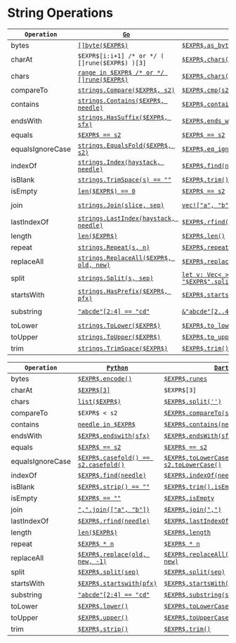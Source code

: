 # String Operations

|`Operation`|[`Go`](https://go.dev/)|[`Rust`](https://www.rust-lang.org/)|[`Java`](https://docs.oracle.com/javase/8/docs/technotes/guides/language/)|
|---|---|---|---|
|bytes|[`[]byte($EXPR$)`](TODO)|[`$EXPR$.as_bytes()`](https://doc.rust-lang.org/std/string/struct.String.html#method.as_bytes)|[`$EXPR$.getBytes("UTF8")`](https://docs.oracle.com/en/java/javase/17/docs/api/java.base/java/lang/String.html#getBytes(java.lang.String))|
|charAt|`$EXPR$[i:i+1] /* or */ ( []rune($EXPR$) )[3]`|[`$EXPR$.chars().nth(3)`](https://doc.rust-lang.org/std/iter/trait.Iterator.html#method.nth)|[`$EXPR$.charAt(3)`](https://docs.oracle.com/en/java/javase/11/docs/api/java.base/java/lang/String.html#charAt(int))|
|chars|[`range in $EXPR$ /* or */ []rune($EXPR$)`](https://go.dev/ref/spec#For_statements)|[`$EXPR$.chars()`](https://doc.rust-lang.org/std/primitive.str.html#method.chars)|[`$EXPR$.toCharArray()`](https://docs.oracle.com/en/java/javase/11/docs/api/java.base/java/lang/String.html#toCharArray())|
|compareTo|[`strings.Compare($EXPR$, s2)`](https://pkg.go.dev/strings#Compare)|[`$EXPR$.cmp(s2) == Ordering::Less`](https://doc.rust-lang.org/std/cmp/trait.Ord.html#tymethod.cmp)|[`$EXPR$.compareTo(s2)`](https://docs.oracle.com/en/java/javase/11/docs/api/java.base/java/lang/String.html#compareTo(java.lang.String))|
|contains|[`strings.Contains($EXPR$, needle)`](https://pkg.go.dev/strings#Contains)|[`$EXPR$.contains(needle)`](https://doc.rust-lang.org/std/primitive.str.html#method.contains)|[`$EXPR$.contains(needle)`](https://docs.oracle.com/en/java/javase/11/docs/api/java.base/java/lang/String.html#contains(java.lang.CharSequence))|
|endsWith|[`strings.HasSuffix($EXPR$, sfx)`](https://pkg.go.dev/strings#HasSuffix)|[`$EXPR$.ends_with(sfx)`](https://doc.rust-lang.org/std/primitive.str.html#method.ends_with)|[`$EXPR$.endsWith(sfx)`](https://docs.oracle.com/en/java/javase/11/docs/api/java.base/java/lang/String.html#endsWith(java.lang.String))|
|equals|[`$EXPR$ == s2`](https://go.dev/ref/spec#Comparison_operators)|[`$EXPR$ == s2`](https://doc.rust-lang.org/std/cmp/trait.PartialEq.html#tymethod.eq)|[`$EXPR$.equals(s2)`](https://docs.oracle.com/en/java/javase/11/docs/api/java.base/java/lang/String.html#equals(java.lang.Object))|
|equalsIgnoreCase|[`strings.EqualsFold($EXPR$, s2)`](https://pkg.go.dev/strings#EqualFold)|[`$EXPR$.eq_ignore_ascii_case(&s2)`](https://doc.rust-lang.org/std/primitive.str.html#method.eq_ignore_ascii_case)|[`$EXPR$.equalsIgnoreCase(s2)`](https://docs.oracle.com/en/java/javase/11/docs/api/java.base/java/lang/String.html#equalsIgnoreCase(java.lang.String))|
|indexOf|[`strings.Index(haystack, needle)`](https://pkg.go.dev/strings#Index)|[`$EXPR$.find(needle)`](https://doc.rust-lang.org/std/string/struct.String.html#method.find)|[`$EXPR$.indexOf(needle)`](https://docs.oracle.com/en/java/javase/11/docs/api/java.base/java/lang/String.html#indexOf(int))|
|isBlank|[`strings.TrimSpace(s) == ""`](https://pkg.go.dev/strings#TrimSpace)|[`$EXPR$.trim() == ""`](TODO)|[`$EXPR$.isBlank()`](https://docs.oracle.com/en/java/javase/11/docs/api/java.base/java/lang/String.html#isBlank())|
|isEmpty|[`len($EXPR$) == 0`](https://pkg.go.dev/builtin#len)|[`$EXPR$ == s2`](https://doc.rust-lang.org/std/primitive.str.html#method.is_empty)|[`$EXPR$.isEmpty`](https://docs.oracle.com/en/java/javase/17/docs/api/java.base/java/lang/String.html#isEmpty())|
|join|[`strings.Join(slice, sep)`](https://pkg.go.dev/strings#Join)|[`vec!["a", "b", "c"].join(sep)`](https://doc.rust-lang.org/std/primitive.slice.html#method.join)|[`String.join(" ", List.of("a", "b", "c"))`](https://docs.oracle.com/en/java/javase/17/docs/api/java.base/java/lang/String.html#join(java.lang.CharSequence,java.lang.Iterable))|
|lastIndexOf|[`strings.LastIndex(haystack, needle)`](https://pkg.go.dev/strings#LastIndex)|[`$EXPR$.rfind(needle)`](https://doc.rust-lang.org/std/string/struct.String.html#method.rfind)|[`$EXPR$.lastIndexOf(needle)`](https://docs.oracle.com/en/java/javase/11/docs/api/java.base/java/lang/String.html#lastIndexOf(int))|
|length|[`len($EXPR$)`](https://pkg.go.dev/builtin#len)|[`$EXPR$.len()`](https://doc.rust-lang.org/std/primitive.str.html#method.len)|[`$EXPR$.length()`](https://docs.oracle.com/en/java/javase/11/docs/api/java.base/java/lang/String.html#length())|
|repeat|[`strings.Repeat(s, n)`](https://pkg.go.dev/strings#Repeat)|[`$EXPR$.repeat(n)`](https://doc.rust-lang.org/std/primitive.str.html#method.repeat)|[`$EXPR$.repeat(n)`](https://docs.oracle.com/en/java/javase/11/docs/api/java.base/java/lang/String.html#repeat(int))|
|replaceAll|[`strings.ReplaceAll($EXPR$, old, new)`](https://pkg.go.dev/strings#ReplaceAll)|[`$EXPR$.replace(old, new)`](https://doc.rust-lang.org/std/primitive.str.html#method.replace)|[`$EXPR$.replaceAll(old, new)`](https://docs.oracle.com/en/java/javase/11/docs/api/java.base/java/lang/String.html#replaceAll(java.lang.String,java.lang.String))|
|split|[`strings.Split(s, sep)`](https://pkg.go.dev/strings#Split)|[`let v: Vec<_> = "$EXPR$".split(sep).collect()`](https://doc.rust-lang.org/std/primitive.str.html#method.split)|[`$EXPR$.split(sep, 0)`](https://docs.oracle.com/en/java/javase/11/docs/api/java.base/java/lang/String.html#split(java.lang.String))|
|startsWith|[`strings.HasPrefix($EXPR$, pfx)`](https://pkg.go.dev/strings#HasPrefix)|[`$EXPR$.starts_with(pfx)`](https://doc.rust-lang.org/std/primitive.str.html#method.starts_with)|[`$EXPR$.startsWith(pfx)`](https://docs.oracle.com/en/java/javase/11/docs/api/java.base/java/lang/String.html#startsWith(java.lang.String))|
|substring|[`"abcde"[2:4] == "cd"`](TODO)|[`&"abcde"[2..4] == "cd"`](https://doc.rust-lang.org/nightly/book/ch08-02-strings.html#slicing-strings)|[`"abcde".substring(2, 4).equals("cd")`](https://docs.oracle.com/en/java/javase/11/docs/api/java.base/java/lang/String.html#substring(int,int))|
|toLower|[`strings.ToLower($EXPR$)`](https://pkg.go.dev/strings#ToLower)|[`$EXPR$.to_lowercase()`](https://doc.rust-lang.org/std/primitive.str.html#method.to_lowercase)|[`$EXPR$.toLowerCase(Locale.ROOT)`](https://docs.oracle.com/en/java/javase/11/docs/api/java.base/java/lang/String.html#toLowerCase())|
|toUpper|[`strings.ToUpper($EXPR$)`](https://pkg.go.dev/strings#ToUpper)|[`$EXPR$.to_uppercase()`](https://doc.rust-lang.org/std/primitive.str.html#method.to_uppercase)|[`$EXPR$.toUpperCase(Locale.ROOT)`](https://docs.oracle.com/en/java/javase/11/docs/api/java.base/java/lang/String.html#toUpperCase())|
|trim|[`strings.TrimSpace($EXPR$)`](https://pkg.go.dev/strings#TrimSpace)|[`$EXPR$.trim()`](https://doc.rust-lang.org/std/primitive.str.html#method.trim)|[`$EXPR$.strip()`](https://docs.oracle.com/en/java/javase/17/docs/api/java.base/java/lang/String.html#strip())|


|`Operation`|[`Python`](https://www.python.org/)|[`Dart`](https://dart.dev/)|[`Ts`](https://www.typescriptlang.org/)|[`Kotlin`](https://kotlinlang.org/)|
|---|---|---|---|---|
|bytes|[`$EXPR$.encode()`](https://docs.python.org/3/library/stdtypes.html#str.encode)|[`$EXPR$.runes`](https://api.dart.dev/stable/2.17.6/dart-core/String/runes.html)|[`TODO`](TODO)|[`TODO`](TODO)|
|charAt|[`$EXPR$[3]`](TODO)|`$EXPR$[3]`|[`TODO`](TODO)|[`TODO`](TODO)|
|chars|[`list($EXPR$)`](https://docs.python.org/3/library/stdtypes.html#list)|[`$EXPR$.split('')`](https://api.flutter.dev/flutter/dart-core/String/split.html)|[`TODO`](TODO)|[`TODO`](TODO)|
|compareTo|`$EXPR$ < s2`|[`$EXPR$.compareTo(s2)`](https://api.flutter.dev/flutter/dart-core/String/compareTo.html)|[`TODO`](TODO)|[`TODO`](TODO)|
|contains|[`needle in $EXPR$`](https://docs.python.org/3/library/operator.html#mapping-operators-to-functions)|[`$EXPR$.contains(needle)`](https://api.dart.dev/stable/2.17.0/dart-core/String/contains.html)|[`TODO`](TODO)|[`TODO`](TODO)|
|endsWith|[`$EXPR$.endswith(sfx)`](https://docs.python.org/3/library/stdtypes.html?highlight=endswith#str.endswith)|[`$EXPR$.endsWith(sfx)`](https://api.dart.dev/stable/2.17.0/dart-core/String/endsWith.html)|[`TODO`](TODO)|[`TODO`](TODO)|
|equals|[`$EXPR$ == s2`](https://docs.python.org/3/library/operator.html?highlight=operator#operator.eq)|[`$EXPR$ == s2`](https://api.dart.dev/stable/2.17.6/dart-core/String/operator_equals.html)|[`TODO`](TODO)|[`TODO`](TODO)|
|equalsIgnoreCase|[`$EXPR$.casefold() == s2.casefold()`](https://docs.python.org/3/library/stdtypes.html#str.casefold)|[`$EXPR$.toLowerCase() == s2.toLowerCase()`](https://api.dart.dev/stable/2.17.6/dart-core/String/toLowerCase.html)|[`TODO`](TODO)|[`TODO`](TODO)|
|indexOf|[`$EXPR$.find(needle)`](https://docs.python.org/3/library/stdtypes.html#str.find)|[`$EXPR$.indexOf(needle)`](https://api.dart.dev/be/181224/dart-core/String/indexOf.html)|[`TODO`](TODO)|[`TODO`](TODO)|
|isBlank|[`$EXPR$.strip() == ""`](https://docs.python.org/3/library/stdtypes.html#str.strip)|[`$EXPR$.trim().isEmpty`](https://api.dart.dev/stable/2.17.6/dart-core/Iterable/isEmpty.html)|[`TODO`](TODO)|[`TODO`](TODO)|
|isEmpty|[`$EXPR$ == ""`](https://docs.python.org/3/library/stdtypes.html#comparisons)|[`$EXPR$.isEmpty`](https://api.dart.dev/stable/2.17.6/dart-core/String/isEmpty.html)|[`TODO`](TODO)|[`TODO`](TODO)|
|join|[`",".join(["a", "b"])`](https://docs.python.org/3/library/stdtypes.html#str.join)|[`$EXPR$.join(",")`](https://api.dart.dev/stable/2.17.6/dart-core/Iterable/join.html)|[`TODO`](TODO)|[`TODO`](TODO)|
|lastIndexOf|[`$EXPR$.rfind(needle)`](https://docs.python.org/3/library/stdtypes.html#str.rfind)|[`$EXPR$.lastIndexOf(needle)`](https://api.dart.dev/stable/2.17.6/dart-core/String/lastIndexOf.html)|[`TODO`](TODO)|[`TODO`](TODO)|
|length|[`len($EXPR$)`](TODO)|[`$EXPR$.length`](https://api.dart.dev/stable/2.17.6/dart-core/String/length.html)|[`TODO`](TODO)|[`TODO`](TODO)|
|repeat|[`$EXPR$ * n`](https://docs.python.org/3/library/stdtypes.html#common-sequence-operations)|[`$EXPR$ * n`](https://api.dart.dev/stable/2.17.6/dart-core/String/operator_multiply.html)|[`TODO`](TODO)|[`TODO`](TODO)|
|replaceAll|[`$EXPR$.replace(old, new, -1)`](https://docs.python.org/3/library/stdtypes.html#str.replace)|[`$EXPR$.replaceAll(RegExp(r'ab'), new)`](https://api.dart.dev/stable/2.17.6/dart-core/String/replaceAll.html)|[`TODO`](TODO)|[`TODO`](TODO)|
|split|[`$EXPR$.split(sep)`](https://docs.python.org/3/library/stdtypes.html#str.split)|[`$EXPR$.split(sep)`](https://api.dart.dev/stable/2.17.6/dart-core/String/split.html)|[`TODO`](TODO)|[`TODO`](TODO)|
|startsWith|[`$EXPR$.startswith(pfx)`](https://docs.python.org/3/library/stdtypes.html#str.startswith)|[`$EXPR$.startsWith(pfx)`](https://api.dart.dev/stable/2.17.6/dart-core/String/startsWith.html)|[`TODO`](TODO)|[`TODO`](TODO)|
|substring|[`"abcde"[2:4] == "cd"`](https://docs.python.org/3/library/functions.html?highlight=slice#slice)|[`$EXPR$.substring(start, end)`](https://api.dart.dev/stable/2.17.6/dart-core/String/substring.html)|[`TODO`](TODO)|[`TODO`](TODO)|
|toLower|[`$EXPR$.lower()`](https://docs.python.org/3/library/stdtypes.html#str.lower)|[`$EXPR$.toLowerCase()`](https://api.dart.dev/stable/2.17.6/dart-core/String/toLowerCase.html)|[`TODO`](TODO)|[`TODO`](TODO)|
|toUpper|[`$EXPR$.upper()`](https://docs.python.org/3/library/stdtypes.html#str.upper)|[`$EXPR$.toUpperCase()`](https://api.dart.dev/stable/2.17.6/dart-core/String/toUpperCase.html)|[`TODO`](TODO)|[`TODO`](TODO)|
|trim|[`$EXPR$.strip()`](https://docs.python.org/3/library/stdtypes.html#str.strip)|[`$EXPR$.trim()`](https://api.dart.dev/stable/2.17.6/dart-core/String/trim.html)|[`TODO`](TODO)|[`TODO`](TODO)|


